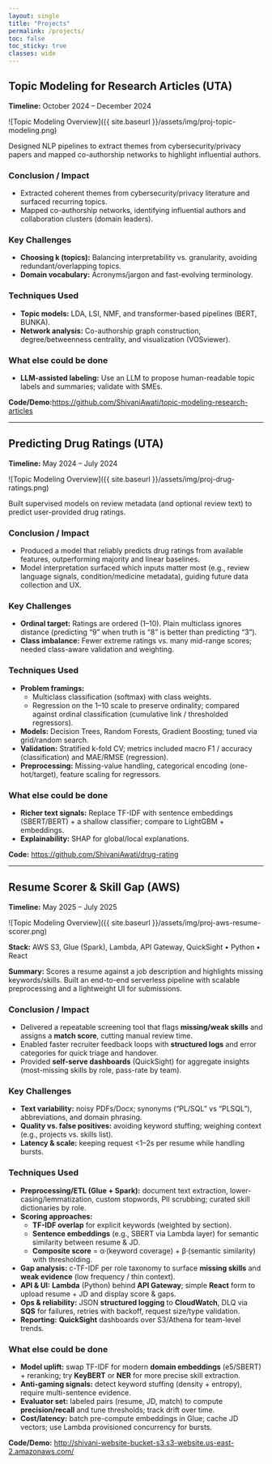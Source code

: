 ```yaml
---
layout: single
title: "Projects"
permalink: /projects/
toc: false
toc_sticky: true
classes: wide
---
```


## Topic Modeling for Research Articles (UTA)
**Timeline:** October 2024 – December 2024  

![Topic Modeling Overview]({{ site.baseurl }}/assets/img/proj-topic-modeling.png)

Designed NLP pipelines to extract themes from cybersecurity/privacy papers and mapped co-authorship networks to highlight influential authors.

### Conclusion / Impact
- Extracted coherent themes from cybersecurity/privacy literature and surfaced recurring topics.
- Mapped co-authorship networks, identifying influential authors and collaboration clusters (domain leaders).

### Key Challenges
- **Choosing k (topics):** Balancing interpretability vs. granularity, avoiding redundant/overlapping topics.
- **Domain vocabulary:** Acronyms/jargon and fast-evolving terminology.

### Techniques Used
- **Topic models:** LDA, LSI, NMF, and transformer-based pipelines (BERT, BUNKA).
- **Network analysis:** Co-authorship graph construction, degree/betweenness centrality, and visualization (VOSviewer).

### What else could be done
- **LLM-assisted labeling:** Use an LLM to propose human-readable topic labels and summaries; validate with SMEs.

**Code/Demo:**<https://github.com/ShivaniAwati/topic-modeling-research-articles>

---

## Predicting Drug Ratings (UTA)
**Timeline:** May 2024 – July 2024  

![Topic Modeling Overview]({{ site.baseurl }}/assets/img/proj-drug-ratings.png)

Built supervised models on review metadata (and optional review text) to predict user-provided drug ratings.

### Conclusion / Impact
- Produced a model that reliably predicts drug ratings from available features, outperforming majority and linear baselines.
- Model interpretation surfaced which inputs matter most (e.g., review language signals, condition/medicine metadata), guiding future data collection and UX.

### Key Challenges
- **Ordinal target:** Ratings are ordered (1–10). Plain multiclass ignores distance (predicting “9” when truth is “8” is better than predicting “3”).
- **Class imbalance:** Fewer extreme ratings vs. many mid-range scores; needed class-aware validation and weighting.

### Techniques Used
- **Problem framings:**
  - Multiclass classification (softmax) with class weights.
  - Regression on the 1–10 scale to preserve ordinality; compared against ordinal classification (cumulative link / thresholded regressors).
- **Models:** Decision Trees, Random Forests, Gradient Boosting; tuned via grid/random search.
- **Validation:** Stratified k-fold CV; metrics included macro F1 / accuracy (classification) and MAE/RMSE (regression).
- **Preprocessing:** Missing-value handling, categorical encoding (one-hot/target), feature scaling for regressors.

### What else could be done
- **Richer text signals:** Replace TF-IDF with sentence embeddings (SBERT/BERT) + a shallow classifier; compare to LightGBM + embeddings.
- **Explainability:** SHAP for global/local explanations.

**Code:** <https://github.com/ShivaniAwati/drug-rating>


---

## Resume Scorer & Skill Gap (AWS)
**Timeline:** May 2025 – July 2025  

![Topic Modeling Overview]({{ site.baseurl }}/assets/img/proj-aws-resume-scorer.png)

**Stack:** AWS S3, Glue (Spark), Lambda, API Gateway, QuickSight • Python • React

**Summary:** Scores a resume against a job description and highlights missing keywords/skills. Built an end-to-end serverless pipeline with scalable preprocessing and a lightweight UI for submissions.

### Conclusion / Impact
- Delivered a repeatable screening tool that flags **missing/weak skills** and assigns a **match score**, cutting manual review time.
- Enabled faster recruiter feedback loops with **structured logs** and error categories for quick triage and handover.
- Provided **self-serve dashboards** (QuickSight) for aggregate insights (most-missing skills by role, pass-rate by team).

### Key Challenges
- **Text variability:** noisy PDFs/Docx; synonyms (“PL/SQL” vs “PLSQL”), abbreviations, and domain phrasing.
- **Quality vs. false positives:** avoiding keyword stuffing; weighing context (e.g., projects vs. skills list).
- **Latency & scale:** keeping request <1–2s per resume while handling bursts.


### Techniques Used
- **Preprocessing/ETL (Glue + Spark):** document text extraction, lower-casing/lemmatization, custom stopwords, PII scrubbing; curated skill dictionaries by role.
- **Scoring approaches:**
  - **TF-IDF overlap** for explicit keywords (weighted by section).
  - **Sentence embeddings** (e.g., SBERT via Lambda layer) for semantic similarity between resume & JD.
  - **Composite score** = α·(keyword coverage) + β·(semantic similarity) with thresholding.
- **Gap analysis:** c-TF-IDF per role taxonomy to surface **missing skills** and **weak evidence** (low frequency / thin context).
- **API & UI:** **Lambda** (Python) behind **API Gateway**; simple **React** form to upload resume + JD and display score & gaps.
- **Ops & reliability:** JSON **structured logging** to **CloudWatch**, DLQ via **SQS** for failures, retries with backoff, request size/type validation.
- **Reporting:** **QuickSight** dashboards over S3/Athena for team-level trends.

### What else could be done
- **Model uplift:** swap TF-IDF for modern **domain embeddings** (e5/SBERT) + reranking; try **KeyBERT** or **NER** for more precise skill extraction.
- **Anti-gaming signals:** detect keyword stuffing (density + entropy), require multi-sentence evidence.
- **Evaluator set:** labeled pairs (resume, JD, match) to compute **precision/recall** and tune thresholds; track drift over time.
- **Cost/latency:** batch pre-compute embeddings in Glue; cache JD vectors; use Lambda provisioned concurrency for bursts.

**Code/Demo:** <http://shivani-website-bucket-s3.s3-website.us-east-2.amazonaws.com/>

